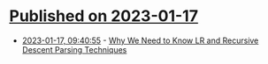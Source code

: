 # [Published on 2023-01-17](index.md)

* [2023-01-17, 09:40:55](https://lobste.rs/s/oq54qt/why_we_need_know_lr_recursive_descent) - [Why We Need to Know LR and Recursive Descent Parsing Techniques](https://tratt.net/laurie/blog/2023/why_we_need_to_know_lr_and_recursive_descent_parsing_techniques.html)
